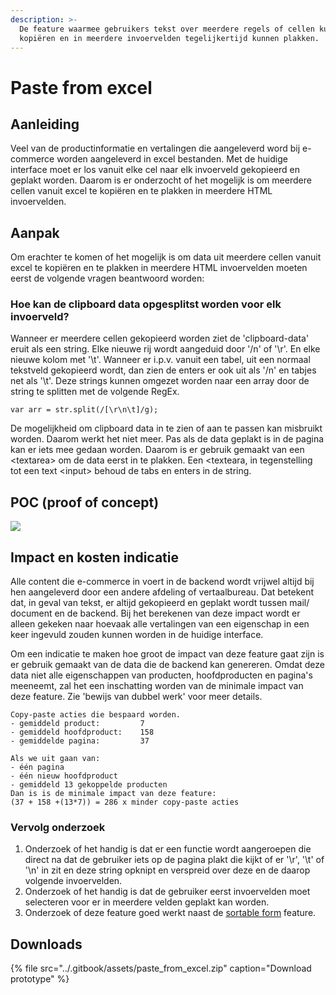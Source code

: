 ```yaml
---
description: >-
  De feature waarmee gebruikers tekst over meerdere regels of cellen kunnen
  kopiëren en in meerdere invoervelden tegelijkertijd kunnen plakken.
---
```


# Paste from excel

## Aanleiding

Veel van de productinformatie en vertalingen die aangeleverd word bij e-commerce worden aangeleverd in excel bestanden. Met de huidige interface moet er los vanuit elke cel naar elk invoerveld gekopieerd en geplakt worden. Daarom is er onderzocht of het mogelijk is om meerdere cellen vanuit excel te kopiëren en te plakken in meerdere HTML invoervelden. 

## Aanpak

Om erachter te komen of het mogelijk is om data uit meerdere cellen vanuit excel te kopiëren en te plakken in meerdere HTML invoervelden moeten eerst de volgende vragen beantwoord worden:

### Hoe kan de clipboard data opgesplitst worden voor elk invoerveld?

Wanneer er meerdere cellen gekopieerd worden ziet de 'clipboard-data' eruit als een string. Elke nieuwe rij wordt aangeduid door '/n' of '\r'. En elke nieuwe kolom met '\t'. Wanneer er i.p.v. vanuit een tabel, uit een normaal tekstveld gekopieerd wordt, dan zien de enters er ook uit als '/n' en tabjes net als '\t'. Deze strings kunnen omgezet worden naar een array door de string te splitten met de volgende RegEx. 

```text
var arr = str.split(/[\r\n\t]/g);
```

De mogelijkheid om clipboard data in te zien of aan te passen kan misbruikt worden. Daarom werkt het niet meer. Pas als de data geplakt is in de pagina kan er iets mee gedaan worden. Daarom is er gebruik gemaakt van een &lt;textarea&gt; om de data eerst in te plakken. Een &lt;texteara, in tegenstelling tot een text &lt;input&gt; behoud de tabs en enters in de string.  

## POC \(proof of concept\)

![](../.gitbook/assets/paste_from_excel.gif)

## Impact en kosten indicatie

Alle content die e-commerce in voert in de backend wordt vrijwel altijd bij hen aangeleverd door een andere afdeling of vertaalbureau. Dat betekent dat, in geval van tekst, er altijd gekopieerd en geplakt wordt tussen mail/ document en de backend. Bij het berekenen van deze impact wordt er alleen gekeken naar hoevaak alle vertalingen van een eigenschap in een keer ingevuld zouden kunnen worden in de huidige interface. 

Om een indicatie te maken hoe groot de impact van deze feature gaat zijn is er gebruik gemaakt van de data die de backend kan genereren. Omdat deze data niet alle eigenschappen van producten, hoofdproducten en pagina's meeneemt, zal het een inschatting worden van de minimale impact van deze feature. Zie 'bewijs van dubbel werk' voor meer details.

```text
Copy-paste acties die bespaard worden.
- gemiddeld product:         7 
- gemiddeld hoofdproduct:    158 
- gemiddelde pagina:         37

Als we uit gaan van:
- één pagina 
- één nieuw hoofdproduct
- gemiddeld 13 gekoppelde producten 
Dan is is de minimale impact van deze feature: 
(37 + 158 +(13*7)) = 286 x minder copy-paste acties

```

### Vervolg onderzoek

1. Onderzoek of het handig is dat er een functie wordt aangeroepen die direct na dat de gebruiker iets op de pagina plakt die kijkt of er '\r', '\t' of '\n' in zit en deze string opknipt en verspreid over deze en de daarop volgende invoervelden. 
2. Onderzoek of het handig is dat de gebruiker eerst invoervelden moet selecteren voor er in meerdere velden geplakt kan worden. 
3. Onderzoek of deze feature goed werkt naast de [sortable form](../prototypes/1.-sortable-form.md) feature.

## Downloads

{% file src="../.gitbook/assets/paste\_from\_excel.zip" caption="Download prototype" %}

